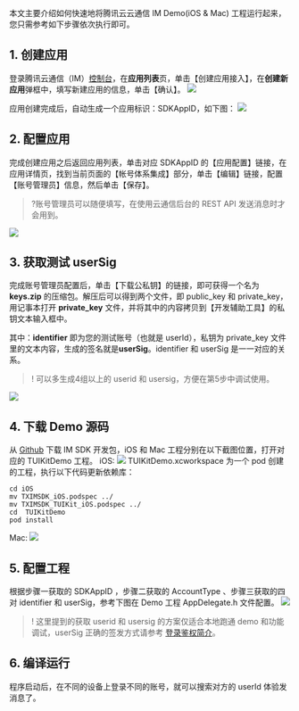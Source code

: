 
本文主要介绍如何快速地将腾讯云云通信 IM Demo(iOS & Mac) 工程运行起来，您只需参考如下步骤依次执行即可。

## 1. 创建应用
登录腾讯云通信（IM）[控制台](https://console.cloud.tencent.com/avc)，在**应用列表**页，单击【创建应用接入】，在**创建新应用**弹框中，填写新建应用的信息，单击【确认】。
![](https://main.qcloudimg.com/raw/a7769d15f050286162b0cbcdadca5f03.png)

应用创建完成后，自动生成一个应用标识：SDKAppID，如下图：
![](https://main.qcloudimg.com/raw/bf8fe4f38d782741a6e142c24648c9e0.png)

## 2. 配置应用
完成创建应用之后返回应用列表，单击对应 SDKAppID 的【应用配置】链接，在应用详情页，找到当前页面的【帐号体系集成】部分，单击【编辑】链接，配置【账号管理员】信息，然后单击【保存】。

>?账号管理员可以随便填写，在使用云通信后台的 REST API 发送消息时才会用到。

![](https://main.qcloudimg.com/raw/e3ce0ef527d2d4f8d0b3a0f69cefa78e.png)


## 3. 获取测试 userSig
完成账号管理员配置后，单击【下载公私钥】的链接，即可获得一个名为 **keys.zip** 的压缩包。解压后可以得到两个文件，即 public_key 和 private_key，用记事本打开 **private_key** 文件，并将其中的内容拷贝到【开发辅助工具】的私钥文本输入框中。

其中：**identifier** 即为您的测试账号（也就是 userId），私钥为 private_key 文件里的文本内容，生成的签名就是**userSig**。identifier 和 userSig 是一一对应的关系。
>! 可以多生成4组以上的 userid 和 usersig，方便在第5步中调试使用。

![](https://main.qcloudimg.com/raw/a1b9bb35760e1e52825c754bd3ef9a52.png)


## 4. 下载 Demo 源码
从 [Github](https://github.com/tencentyun/TIMSDK) 下载 IM SDK 开发包，iOS 和 Mac 工程分别在以下截图位置，打开对应的 TUIKitDemo 工程。
iOS:
![](https://main.qcloudimg.com/raw/90184857d891a7ea4c8d47fc243fa45d.png)
TUIKitDemo.xcworkspace 为一个 pod 创建的工程，执行以下代码更新依赖库：
```
cd iOS
mv TXIMSDK_iOS.podspec ../
mv TXIMSDK_TUIKit_iOS.podspec ../
cd  TUIKitDemo
pod install
```
Mac:
![](https://main.qcloudimg.com/raw/7fef1d44f93872111a4498601d4dd61b.png)

## 5. 配置工程
根据步骤一获取的 SDKAppID ，步骤二获取的 AccountType 、步骤三获取的四对 identifier 和 userSig，参考下图在 Demo 工程 AppDelegate.h 文件配置。
![](https://main.qcloudimg.com/raw/de93117513ed5ae405f3a65448ef32e5.png)
> ! 这里提到的获取 userid 和 usersig 的方案仅适合本地跑通 demo 和功能调试，userSig 正确的签发方式请参考 [登录鉴权简介](https://cloud.tencent.com/document/product/269/31999)。

## 6. 编译运行
程序启动后，在不同的设备上登录不同的账号，就可以搜索对方的 userId 体验发消息了。
